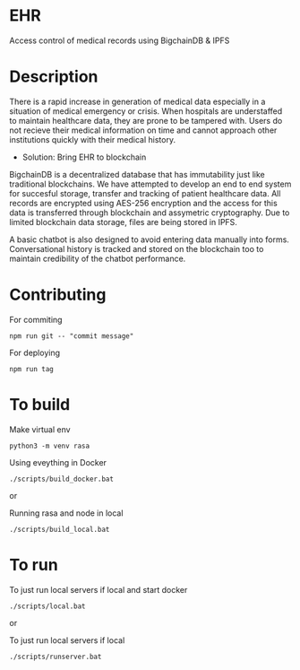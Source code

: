 # EHR
Access control of medical records using BigchainDB & IPFS


# Description

There is a rapid increase in generation of medical data especially in a situation of medical emergency or crisis. When hospitals are understaffed to maintain healthcare data, they are prone to be tampered with. Users do not recieve their medical information on time and cannot approach other institutions quickly with their medical history.

* Solution: Bring EHR to blockchain

BigchainDB is a decentralized database that has immutability just like traditional blockchains. We have attempted to develop an end to end system for succesful storage, transfer and tracking of patient healthcare data. All records are encrypted using AES-256 encryption and the access for this data is transferred through blockchain and assymetric cryptography. Due to limited blockchain data storage, files are being stored in IPFS.

A basic chatbot is also designed to avoid entering data manually into forms. Conversational history is tracked and stored on the blockchain too to maintain credibility of the chatbot performance.

# Contributing
For commiting
```
npm run git -- "commit message"
```

For deploying
```
npm run tag
```

# To build 

Make virtual env
```
python3 -m venv rasa
```


Using eveything in Docker 
```
./scripts/build_docker.bat
```

or 


Running rasa and node in local 
```
./scripts/build_local.bat
```

# To run

To just run local servers if local and start docker
```
./scripts/local.bat
```

or 


To just run local servers if local 
```
./scripts/runserver.bat
```












